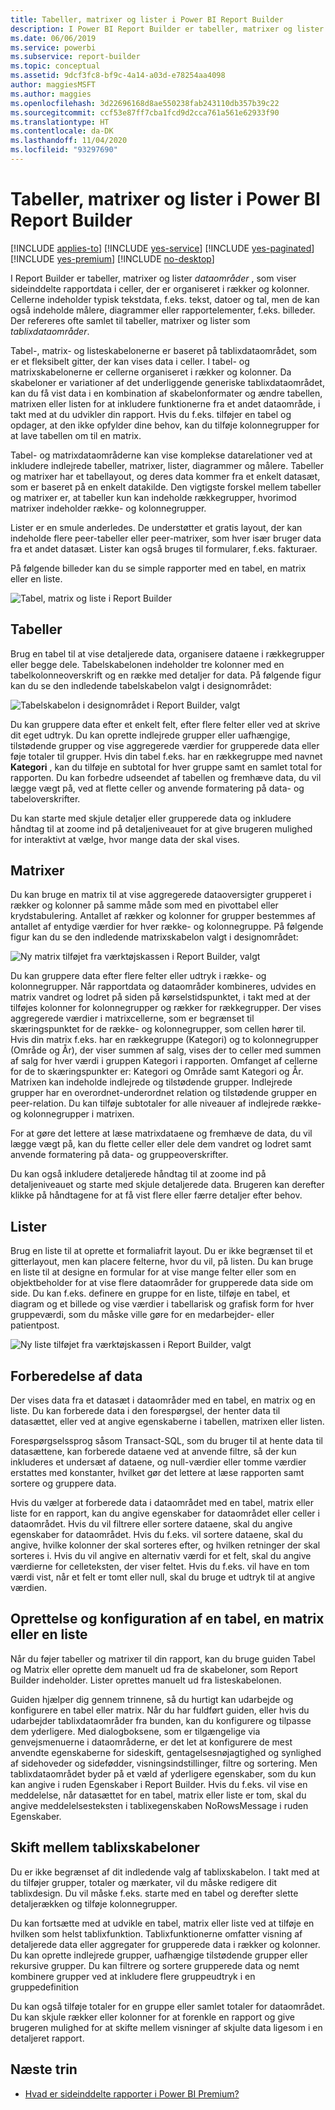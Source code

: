 ```yaml
---
title: Tabeller, matrixer og lister i Power BI Report Builder
description: I Power BI Report Builder er tabeller, matrixer og lister dataområder, som viser sideinddelte rapportdata i celler, der er organiseret i rækker og kolonner.
ms.date: 06/06/2019
ms.service: powerbi
ms.subservice: report-builder
ms.topic: conceptual
ms.assetid: 9dcf3fc8-bf9c-4a14-a03d-e78254aa4098
author: maggiesMSFT
ms.author: maggies
ms.openlocfilehash: 3d22696168d8ae550238fab243110db357b39c22
ms.sourcegitcommit: ccf53e87ff7cba1fcd9d2cca761a561e62933f90
ms.translationtype: HT
ms.contentlocale: da-DK
ms.lasthandoff: 11/04/2020
ms.locfileid: "93297690"
---
```

# <a name="tables-matrixes-and-lists-in-power-bi-report-builder"></a>Tabeller, matrixer og lister i Power BI Report Builder

[!INCLUDE [applies-to](../includes/applies-to.md)] [!INCLUDE [yes-service](../includes/yes-service.md)] [!INCLUDE [yes-paginated](../includes/yes-paginated.md)] [!INCLUDE [yes-premium](../includes/yes-premium.md)] [!INCLUDE [no-desktop](../includes/no-desktop.md)] 

I Report Builder er tabeller, matrixer og lister *dataområder* , som viser sideinddelte rapportdata i celler, der er organiseret i rækker og kolonner. Cellerne indeholder typisk tekstdata, f.eks. tekst, datoer og tal, men de kan også indeholde målere, diagrammer eller rapportelementer, f.eks. billeder. Der refereres ofte samlet til tabeller, matrixer og lister som *tablixdataområder*.  
  
 Tabel-, matrix- og listeskabelonerne er baseret på tablixdataområdet, som er et fleksibelt gitter, der kan vises data i celler. I tabel- og matrixskabelonerne er cellerne organiseret i rækker og kolonner. Da skabeloner er variationer af det underliggende generiske tablixdataområdet, kan du få vist data i en kombination af skabelonformater og ændre tabellen, matrixen eller listen for at inkludere funktionerne fra et andet dataområde, i takt med at du udvikler din rapport. Hvis du f.eks. tilføjer en tabel og opdager, at den ikke opfylder dine behov, kan du tilføje kolonnegrupper for at lave tabellen om til en matrix.  
  
 Tabel- og matrixdataområderne kan vise komplekse datarelationer ved at inkludere indlejrede tabeller, matrixer, lister, diagrammer og målere. Tabeller og matrixer har et tabellayout, og deres data kommer fra et enkelt datasæt, som er baseret på en enkelt datakilde. Den vigtigste forskel mellem tabeller og matrixer er, at tabeller kun kan indeholde rækkegrupper, hvorimod matrixer indeholder række- og kolonnegrupper.  
  
 Lister er en smule anderledes. De understøtter et gratis layout, der kan indeholde flere peer-tabeller eller peer-matrixer, som hver især bruger data fra et andet datasæt. Lister kan også bruges til formularer, f.eks. fakturaer.  
  
 På følgende billeder kan du se simple rapporter med en tabel, en matrix eller en liste.  

![Tabel, matrix og liste i Report Builder](media/report-builder-tables-matrices-lists/report-builder-table-matrix-list.png)
  
##  <a name="tables"></a><a name="Table"></a> Tabeller  
 Brug en tabel til at vise detaljerede data, organisere dataene i rækkegrupper eller begge dele. Tabelskabelonen indeholder tre kolonner med en tabelkolonneoverskrift og en række med detaljer for data. På følgende figur kan du se den indledende tabelskabelon valgt i designområdet:  

![Tabelskabelon i designområdet i Report Builder, valgt](media/report-builder-tables-matrices-lists/report-builder-new-table.png)
  
 Du kan gruppere data efter et enkelt felt, efter flere felter eller ved at skrive dit eget udtryk. Du kan oprette indlejrede grupper eller uafhængige, tilstødende grupper og vise aggregerede værdier for grupperede data eller føje totaler til grupper. Hvis din tabel f.eks. har en rækkegruppe med navnet **Kategori** , kan du tilføje en subtotal for hver gruppe samt en samlet total for rapporten. Du kan forbedre udseendet af tabellen og fremhæve data, du vil lægge vægt på, ved at flette celler og anvende formatering på data- og tabeloverskrifter.  
  
 Du kan starte med skjule detaljer eller grupperede data og inkludere håndtag til at zoome ind på detaljeniveauet for at give brugeren mulighed for interaktivt at vælge, hvor mange data der skal vises.  
  
##  <a name="matrixes"></a><a name="Matrix"></a> Matrixer  
 Du kan bruge en matrix til at vise aggregerede dataoversigter grupperet i rækker og kolonner på samme måde som med en pivottabel eller krydstabulering. Antallet af rækker og kolonner for grupper bestemmes af antallet af entydige værdier for hver række- og kolonnegruppe. På følgende figur kan du se den indledende matrixskabelon valgt i designområdet:  

![Ny matrix tilføjet fra værktøjskassen i Report Builder, valgt](media/report-builder-tables-matrices-lists/report-builder-new-matrix.png)
 
 Du kan gruppere data efter flere felter eller udtryk i række- og kolonnegrupper. Når rapportdata og dataområder kombineres, udvides en matrix vandret og lodret på siden på kørselstidspunktet, i takt med at der tilføjes kolonner for kolonnegrupper og rækker for rækkegrupper. Der vises aggregerede værdier i matrixcellerne, som er begrænset til skæringspunktet for de række- og kolonnegrupper, som cellen hører til. Hvis din matrix f.eks. har en rækkegruppe (Kategori) og to kolonnegrupper (Område og År), der viser summen af salg, vises der to celler med summen af salg for hver værdi i gruppen Kategori i rapporten. Omfanget af cellerne for de to skæringspunkter er: Kategori og Område samt Kategori og År. Matrixen kan indeholde indlejrede og tilstødende grupper. Indlejrede grupper har en overordnet-underordnet relation og tilstødende grupper en peer-relation. Du kan tilføje subtotaler for alle niveauer af indlejrede række- og kolonnegrupper i matrixen.  
  
 For at gøre det lettere at læse matrixdataene og fremhæve de data, du vil lægge vægt på, kan du flette celler eller dele dem vandret og lodret samt anvende formatering på data- og gruppeoverskrifter.  
  
 Du kan også inkludere detaljerede håndtag til at zoome ind på detaljeniveauet og starte med skjule detaljerede data. Brugeren kan derefter klikke på håndtagene for at få vist flere eller færre detaljer efter behov.  
  
##  <a name="lists"></a><a name="List"></a> Lister  
 Brug en liste til at oprette et formaliafrit layout. Du er ikke begrænset til et gitterlayout, men kan placere felterne, hvor du vil, på listen. Du kan bruge en liste til at designe en formular for at vise mange felter eller som en objektbeholder for at vise flere dataområder for grupperede data side om side. Du kan f.eks. definere en gruppe for en liste, tilføje en tabel, et diagram og et billede og vise værdier i tabellarisk og grafisk form for hver gruppeværdi, som du måske ville gøre for en medarbejder- eller patientpost.  

![Ny liste tilføjet fra værktøjskassen i Report Builder, valgt](media/report-builder-tables-matrices-lists/report-builder-new-list.png)
  
##  <a name="preparing-data"></a><a name="PreparingData"></a> Forberedelse af data  
 Der vises data fra et datasæt i dataområder med en tabel, en matrix og en liste. Du kan forberede data i den forespørgsel, der henter data til datasættet, eller ved at angive egenskaberne i tabellen, matrixen eller listen.  
  
 Forespørgselssprog såsom Transact-SQL, som du bruger til at hente data til datasættene, kan forberede dataene ved at anvende filtre, så der kun inkluderes et undersæt af dataene, og null-værdier eller tomme værdier erstattes med konstanter, hvilket gør det lettere at læse rapporten samt sortere og gruppere data.  
  
 Hvis du vælger at forberede data i dataområdet med en tabel, matrix eller liste for en rapport, kan du angive egenskaber for dataområdet eller celler i dataområdet. Hvis du vil filtrere eller sortere dataene, skal du angive egenskaber for dataområdet. Hvis du f.eks. vil sortere dataene, skal du angive, hvilke kolonner der skal sorteres efter, og hvilken retninger der skal sorteres i. Hvis du vil angive en alternativ værdi for et felt, skal du angive værdierne for celleteksten, der viser feltet. Hvis du f.eks. vil have en tom værdi vist, når et felt er tomt eller null, skal du bruge et udtryk til at angive værdien.  
  
##  <a name="building-and-configuring-a-table-matrix-or-list"></a><a name="BuildingConfiguringTableMatrixList"></a> Oprettelse og konfiguration af en tabel, en matrix eller en liste  
 Når du føjer tabeller og matrixer til din rapport, kan du bruge guiden Tabel og Matrix eller oprette dem manuelt ud fra de skabeloner, som Report Builder indeholder. Lister oprettes manuelt ud fra listeskabelonen.  
  
 Guiden hjælper dig gennem trinnene, så du hurtigt kan udarbejde og konfigurere en tabel eller matrix. Når du har fuldført guiden, eller hvis du udarbejder tablixdataområder fra bunden, kan du konfigurere og tilpasse dem yderligere. Med dialogboksene, som er tilgængelige via genvejsmenuerne i dataområderne, er det let at konfigurere de mest anvendte egenskaberne for sideskift, gentagelsesnøjagtighed og synlighed af sidehoveder og sidefødder, visningsindstillinger, filtre og sortering. Men tablixdataområdet byder på et væld af yderligere egenskaber, som du kun kan angive i ruden Egenskaber i Report Builder. Hvis du f.eks. vil vise en meddelelse, når datasættet for en tabel, matrix eller liste er tom, skal du angive meddelelsesteksten i tablixegenskaben NoRowsMessage i ruden Egenskaber.  
  
##  <a name="changing-between-tablix-templates"></a><a name="ChangingBetweenTablixTemplates"></a> Skift mellem tablixskabeloner  
 Du er ikke begrænset af dit indledende valg af tablixskabelon. I takt med at du tilføjer grupper, totaler og mærkater, vil du måske redigere dit tablixdesign. Du vil måske f.eks. starte med en tabel og derefter slette detaljerækken og tilføje kolonnegrupper.  
  
 Du kan fortsætte med at udvikle en tabel, matrix eller liste ved at tilføje en hvilken som helst tablixfunktion. Tablixfunktionerne omfatter visning af detaljerede data eller aggregater for grupperede data i rækker og kolonner. Du kan oprette indlejrede grupper, uafhængige tilstødende grupper eller rekursive grupper. Du kan filtrere og sortere grupperede data og nemt kombinere grupper ved at inkludere flere gruppeudtryk i en gruppedefinition  
  
 Du kan også tilføje totaler for en gruppe eller samlet totaler for dataområdet. Du kan skjule rækker eller kolonner for at forenkle en rapport og give brugeren mulighed for at skifte mellem visninger af skjulte data ligesom i en detaljeret rapport. 

## <a name="next-steps"></a>Næste trin

- [Hvad er sideinddelte rapporter i Power BI Premium?](paginated-reports-report-builder-power-bi.md)
